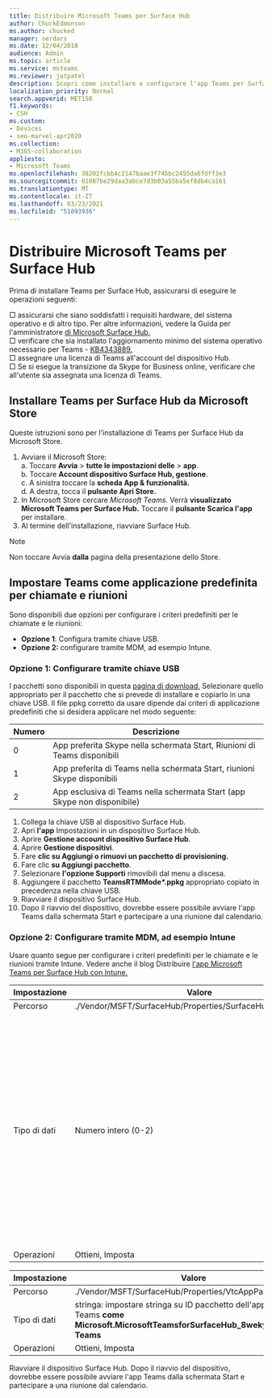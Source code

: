 ```yaml
---
title: Distribuire Microsoft Teams per Surface Hub
author: ChuckEdmonson
ms.author: chucked
manager: serdars
ms.date: 12/04/2018
audience: Admin
ms.topic: article
ms.service: msteams
ms.reviewer: jatpatel
description: Scopri come installare e configurare l'app Teams per Surface Hub in modo che Teams sia l'applicazione predefinita per chiamate e riunioni.
localization_priority: Normal
search.appverid: MET150
f1.keywords:
- CSH
ms.custom:
- Devices
- seo-marvel-apr2020
ms.collection:
- M365-collaboration
appliesto:
- Microsoft Teams
ms.openlocfilehash: 38202fcbb4c2147baae3f745bc2455da6fdff3e3
ms.sourcegitcommit: 01087be29daa3abce7d3b03a55ba5ef8db4ca161
ms.translationtype: MT
ms.contentlocale: it-IT
ms.lasthandoff: 03/23/2021
ms.locfileid: "51093936"
---
```

<a name="deploy-microsoft-teams-for-surface-hub"></a>Distribuire Microsoft Teams per Surface Hub
======================================

Prima di installare Teams per Surface Hub, assicurarsi di eseguire le operazioni seguenti:

 □ assicurarsi che siano soddisfatti i requisiti hardware, del sistema operativo e di altro tipo. Per altre informazioni, vedere la Guida per l'amministratore [di Microsoft Surface Hub.](/surface-hub/)<br>
 □ verificare che sia installato l'aggiornamento minimo del sistema operativo necessario per Teams - [KB4343889.](https://support.microsoft.com/help/4343889)<br>
 □ assegnare una licenza di Teams all'account del dispositivo Hub.<br>
 □ Se si esegue la transizione da Skype for Business online, verificare che all'utente sia assegnata una licenza di Teams.

## <a name="install-teams-for-surface-hub-from-the-microsoft-store"></a>Installare Teams per Surface Hub da Microsoft Store 

Queste istruzioni sono per l'installazione di Teams per Surface Hub da Microsoft Store. 
 
1. Avviare il Microsoft Store:<br>
   a. Toccare **Avvia**  >  **tutte le impostazioni delle**  >  **app**.<br> b. Toccare **Account dispositivo Surface Hub, gestione**.<br>
   c. A sinistra toccare la **scheda App & funzionalità.**<br> d. A destra, tocca il **pulsante Apri Store.** 
2. In Microsoft Store cercare *Microsoft Teams*. Verrà **visualizzato Microsoft Teams per Surface Hub.** Toccare il **pulsante Scarica l'app** per installare.  
3. Al termine dell'installazione, riavviare Surface Hub. 

> [!NOTE]
> Non toccare Avvia **dalla** pagina della presentazione dello Store.

## <a name="make-teams-the-default-calling-and-meetings-application"></a>Impostare Teams come applicazione predefinita per chiamate e riunioni
 
Sono disponibili due opzioni per configurare i criteri predefiniti per le chiamate e le riunioni: 

- **Opzione 1**: Configura tramite chiave USB. 
- **Opzione 2:** configurare tramite MDM, ad esempio Intune.
 
### <a name="option-1-configure-via-usb-key"></a>Opzione 1: Configurare tramite chiave USB 
 
I pacchetti sono disponibili in questa [pagina di download.](https://1drv.ms/f/s!ArcnbnREun0Vnp9Wps9MlWB-UJZw3g) Selezionare quello appropriato per il pacchetto che si prevede di installare e copiarlo in una chiave USB. Il file ppkg corretto da usare dipende dai criteri di applicazione predefiniti che si desidera applicare nel modo seguente: 

|Numero  |Descrizione  |
|---------|---------|
|0     | App preferita Skype nella schermata Start, Riunioni di Teams disponibili        |
|1     | App preferita di Teams nella schermata Start, riunioni Skype disponibili        |
|2     | App esclusiva di Teams nella schermata Start (app Skype non disponibile)        |
 
1. Collega la chiave USB al dispositivo Surface Hub. 
2. Apri **l'app** Impostazioni in un dispositivo Surface Hub. 
3. Aprire **Gestione account dispositivo Surface Hub**.
4. Aprire **Gestione dispositivi**. 
5. Fare **clic su Aggiungi o rimuovi un pacchetto di provisioning.** 
6. Fare clic **su Aggiungi pacchetto**.
7. Selezionare **l'opzione Supporti** rimovibili dal menu a discesa. 
8. Aggiungere il pacchetto <strong>TeamsRTMMode*.ppkg</strong> appropriato copiato in precedenza nella chiave USB. 
9. Riavviare il dispositivo Surface Hub. 
10. Dopo il riavvio del dispositivo, dovrebbe essere possibile avviare l'app Teams dalla schermata Start e partecipare a una riunione dal calendario. 

### <a name="option-2-configure-via-mdm-such-as-intune"></a>Opzione 2: Configurare tramite MDM, ad esempio Intune 

Usare quanto segue per configurare i criteri predefiniti per le chiamate e le riunioni tramite Intune. Vedere anche il blog Distribuire [l'app Microsoft Teams per Surface Hub con Intune.](https://y0av.me/2018/07/16/deploy-the-microsoft-teams-for-surface-hub-app-using-intune/)

|Impostazione   |Valore    |Descrizione    |
|----------|---------|---------|
|Percorso      | ./Vendor/MSFT/SurfaceHub/Properties/SurfaceHubMeetingMode        |
|Tipo di dati | Numero intero (0-2)   |0 - App preferita Skype nella schermata Start, Riunioni di Teams disponibili<br>1 - App preferita di Teams nella schermata Start, Riunioni Skype disponibili<br>2 - App esclusiva di Teams nella schermata Start (app Skype non disponibile) |
|Operazioni| Ottieni, Imposta        |

|Impostazione   |Valore    |
|----------|---------|
|Percorso      | ./Vendor/MSFT/SurfaceHub/Properties/VtcAppPackageId        |
|Tipo di dati | stringa: impostare stringa su ID pacchetto dell'applicazione Teams **come Microsoft.MicrosoftTeamsforSurfaceHub_8wekyb3d8bbwe! Teams** |
|Operazioni| Ottieni, Imposta        |

Riavviare il dispositivo Surface Hub. Dopo il riavvio del dispositivo, dovrebbe essere possibile avviare l'app Teams dalla schermata Start e partecipare a una riunione dal calendario.